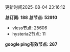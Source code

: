 更新时间2025-08-04 23:16:12

**总订阅: 188**
**总节点: 52910**
- vless节点: 25606
- hysteria2节点: 11

**google ping有效节点: 287**
